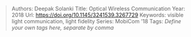 > Authors: Deepak Solanki
> Title: Optical Wireless Communication
> Year: 2018
> Url: https://doi.org/10.1145/3241539.3267729
> Keywords: visible light communication, light fidelity
> Series: MobiCom '18
> Tags: *Define your own tags here, separate by comma*